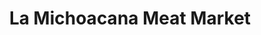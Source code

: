 ---
title: "La Michoacana Meat Market"
url: /new-caney/la-michoacana-meat-market/
shop: supermarket
---